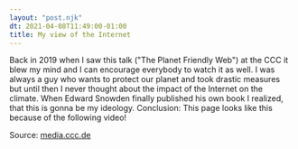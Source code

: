 ```yaml
---
layout: "post.njk"
dt: 2021-04-08T11:49:00-01:00
title: My view of the Internet
---
```


Back in 2019 when I saw this talk ("The Planet Friendly Web") at the CCC it blew my mind and I can encourage everybody to watch it as well. I was always a guy who wants to protect our planet and took drastic measures but until then I never thought about the impact of the Internet on the climate. When Edward Snowden finally published his own book I realized, that this is gonna be my ideology. Conclusion: This page looks like this because of the following video!

Source:
[media.ccc.de](https://media.ccc.de/v/36c3-10506-the_planet_friendly_web)